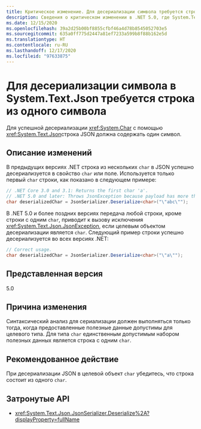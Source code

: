 ```yaml
---
title: Критическое изменение. Для десериализации символа требуется строка из одного символа
description: Сведения о критическом изменении в .NET 5.0, где System.Text.Json требует наличия в JSON строки с одним символом при десериализации до целевого символа.
ms.date: 12/15/2020
ms.openlocfilehash: 39a2d25b00bf8855cfbf46a4d78b8545052703e5
ms.sourcegitcommit: 635a0ff775d2447a81ef7233a599b8f88b162e5d
ms.translationtype: HT
ms.contentlocale: ru-RU
ms.lasthandoff: 12/17/2020
ms.locfileid: "97633875"
---
```

# <a name="systemtextjson-requires-single-char-string-to-deserialize-a-char"></a>Для десериализации символа в System.Text.Json требуется строка из одного символа

Для успешной десериализации <xref:System.Char> с помощью <xref:System.Text.Json>строка JSON должна содержать один символ.

## <a name="change-description"></a>Описание изменений

В предыдущих версиях .NET строка из нескольких `char` в JSON успешно десериализуется в свойство `char` или поле. Используется только первый `char` строки, как показано в следующем примере:

```csharp
// .NET Core 3.0 and 3.1: Returns the first char 'a'.
// .NET 5.0 and later: Throws JsonException because payload has more than one char.
char deserializedChar = JsonSerializer.Deserialize<char>("\"abc\"");
```

В .NET 5.0 и более поздних версиях передача любой строки, кроме строки с одним `char`, приводит к вызову исключения <xref:System.Text.Json.JsonException>, если целевым объектом десериализации является `char`. Следующий пример строки успешно десериализуется во всех версиях .NET:

```csharp
// Correct usage.
char deserializedChar = JsonSerializer.Deserialize<char>("\"a\"");
```

## <a name="version-introduced"></a>Представленная версия

5.0

## <a name="reason-for-change"></a>Причина изменения

Синтаксический анализ для сериализации должен выполняться только тогда, когда предоставленные полезные данные допустимы для целевого типа. Для типа `char` единственным допустимым набором полезных данных является строка с одним `char`.

## <a name="recommended-action"></a>Рекомендованное действие

При десериализации JSON в целевой объект `char` убедитесь, что строка состоит из одного `char`.

## <a name="affected-apis"></a>Затронутые API

- <xref:System.Text.Json.JsonSerializer.Deserialize%2A?displayProperty=fullName>

<!--

### Affected APIs

- `Overload:System.Text.Json.JsonSerializer.Deserialize`

### Category

Serialization

-->
